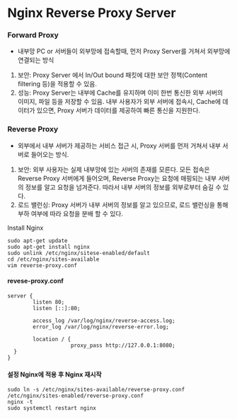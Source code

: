 # Nginx Reverse Proxy Server

### Forward Proxy
* 내부망 PC or 서버들이 외부망에 접속할때, 먼저 Proxy Server를 거쳐서 외부망에 연결되는 방식

1. 보안: Proxy Server 에서 In/Out bound 패킷에 대한 보안 정책(Content filtering 등)을 적용할 수 있음.
2. 성능: Proxy Server는 내부에 Cache를 유지하며 이미 한번 통신한 외부 서버의 이미지, 파일 등을 저장할 수 있음. 내부 사용자가 외부 서버에 접속시, Cache에 데이터가 있으면, Proxy 서버가 데이터를 제공하여 빠른 통신을 지원한다.

### Reverse Proxy
* 외부에서 내부 서버가 제공하는 서비스 접근 시, Proxy 서버를 먼저 거쳐서 내부 서버로 들어오는 방식.
1. 보안: 외부 사용자는 실제 내부망에 있는 서버의 존재를 모른다. 모든 접속은 Reverse Proxy 서버에게 들어오며, Reverse Proxy는 요청에 매핑되는 내부 서버의 정보를 알고 요청을 넘겨준다.
따라서 내부 서버의 정보를 외부로부터 숨길 수 있다.
2. 로드 밸런싱: Proxy 서버가 내부 서버의 정보를 알고 있으므로, 로드 밸런싱을 통해 부하 여부에 따라 요청을 분배 할 수 있다.

Install Nginx
```
sudo apt-get update
sudo apt-get install nginx
sudo unlink /etc/nginx/sitese-enabled/default
cd /etc/nginx/sites-available
vim reverse-proxy.conf
```

#### revese-proxy.conf
```
server {
        listen 80;
        listen [::]:80;

        access_log /var/log/nginx/reverse-access.log;
        error_log /var/log/nginx/reverse-error.log;

        location / {
                    proxy_pass http://127.0.0.1:8080;
  }
}
```

#### 설정 Nginx에 적용 후 Nginx 재시작
```
sudo ln -s /etc/nginx/sites-available/reverse-proxy.conf /etc/nginx/sites-enabled/reverse-proxy.conf 
nginx -t
sudo systemctl restart nginx
```

